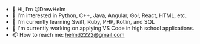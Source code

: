- 👋 Hi, I’m @DrewHelm
- 👀 I’m interested in Python, C++, Java, Angular, Go!, React, HTML, etc.
- 🌱 I’m currently learning Swift, Ruby, PHP, Kotlin, and SQL
- 🏫 I'm currently working on applying VS Code in high school applications.
- 📫 How to reach me: helmd2222@gmail.com

<!---
DrewHelm/DrewHelm is a ✨ special ✨ repository because its `README.md` (this file) appears on your GitHub profile.
You can click the Preview link to take a look at your changes.
--->
